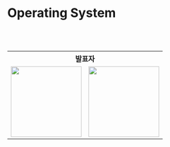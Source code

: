 # Operating System

<br><br>

<div align="center">
<table>
	<tr align="center">
		<th colspan="2"> 발표자 </th>
	</tr>
	<tr align="center">
		<td><img src="https://github.com/bohongu.png" width="160"></td>
		<td><img src="https://github.com/tkdalsgks.png" width="160"></td>
	</tr>
</table>
</div>

<br>

